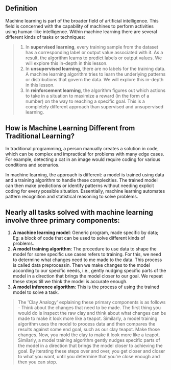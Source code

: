 ## Definition

Machine learning is part of the broader field of artificial intelligence. This field is concerned with the capability of machines to perform activities using human-like intelligence. Within machine learning there are several different kinds of tasks or techniques:
> 1. In **supervised learning**, every training sample from the dataset has a corresponding label or output value associated with it. As a result, the algorithm learns to predict labels or output values. We will explore this in-depth in this lesson.
> 2. In **unsupervised learning**, there are no labels for the training data. A machine learning algorithm tries to learn the underlying patterns or distributions that govern the data. We will explore this in-depth in this lesson.
> 3. In **reinforcement learning**, the algorithm figures out which actions to take in a situation to maximize a reward (in the form of a number) on the way to reaching a specific goal. This is a completely different approach than supervised and unsupervised learning. 

## How is Machine Learning Different from Traditional Learning?

In traditional programming, a person manually creates a solution in code, which can be complex and impractical for problems with many edge cases. For example, detecting a cat in an image would require coding for various conditions and scenarios.

In machine learning, the approach is different: a model is trained using data and a training algorithm to handle these complexities. The trained model can then make predictions or identify patterns without needing explicit coding for every possible situation. Essentially, machine learning automates pattern recognition and statistical reasoning to solve problems.

## Nearly all tasks solved with machine learning involve three primary components:
1. **A machine learning model**: Generic program, made specific by data; Eg: a block of code that can be used to solve different kinds of problems.
2. **A model training algorithm**: The procedure to use data to shape the model for some specific use cases refers to training. For this, we need to determine what changes need to me made to the data. This process is called data preprocessin. Then we make changes to the model according to our specific needs, i.e., gently nudging specific parts of the model in a direction that brings the model closer to our goal. We repeat these steps till we think the model is accurate enough. 
3. **A model inference algorithm**: This is the process of using the trained model to solve a task. 

> The 'Clay Analogy' explaining these primary components is as follows - Think about the changes that need to be made. The first thing you would do is inspect the raw clay and think about what changes can be made to make it look more like a teapot. Similarly, a model training algorithm uses the model to process data and then compares the results against some end goal, such as our clay teapot. Make those changes. Now, you mold the clay to make it look more like a teapot. Similarly, a model training algorithm gently nudges specific parts of the model in a direction that brings the model closer to achieving the goal. By iterating these steps over and over, you get closer and closer to what you want, until you determine that you’re close enough and then you can stop.
